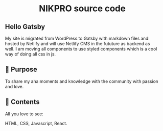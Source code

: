 <h1 align="center">
  NIKPRO source code
</h1>

## Hello Gatsby

My site is migrated from WordPress to Gatsby with markdown files and hosted by Netlify and will use Netlify CMS in the fututure as backend as well. I am moving all components to use styled components which is a cool way of doing all css in js.

## 🚀 Purpose

To share my aha moments and knowledge with the community with passion and love.

## 🧐 Contents

All you love to see:

HTML, CSS, Javascript, React.
